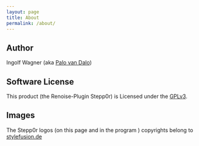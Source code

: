 ```yaml
---
layout: page
title: About
permalink: /about/
---
```


## Author

Ingolf Wagner (aka [Palo van Dalo](https://soundcloud.com/palo-van-dalo))


## Software License

This product (the Renoise-Plugin Stepp0r) is Licensed under the [GPLv3](http://www.gnu.org/licenses/). 

## Images

The Stepp0r logos (on this page and in the program ) copyrights belong to [stylefusion.de](http://www.stylefusion.de/)
